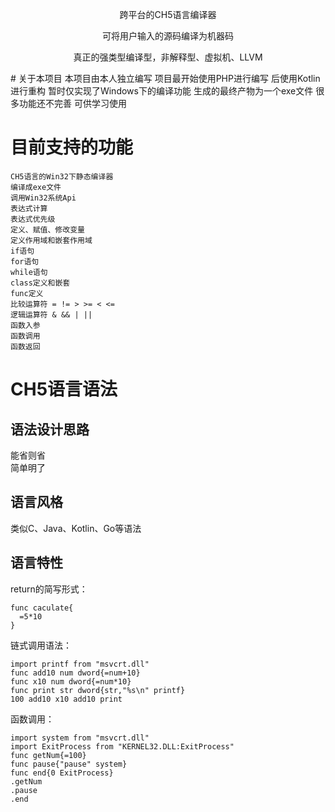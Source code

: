 <p align="center">跨平台的CH5语言编译器</p>
<p align="center">可将用户输入的源码编译为机器码</p>
<p align="center">真正的强类型编译型，非解释型、虚拟机、LLVM</p>
# 关于本项目
本项目由本人独立编写  
项目最开始使用PHP进行编写  
后使用Kotlin进行重构  
暂时仅实现了Windows下的编译功能  
生成的最终产物为一个exe文件  
很多功能还不完善 可供学习使用  

# 目前支持的功能
```
CH5语言的Win32下静态编译器  
编译成exe文件  
调用Win32系统Api
表达式计算
表达式优先级
定义、赋值、修改变量
定义作用域和嵌套作用域
if语句
for语句
while语句
class定义和嵌套
func定义
比较运算符 = != > >= < <=
逻辑运算符 & && | ||
函数入参
函数调用
函数返回
```

# CH5语言语法

## 语法设计思路
能省则省  
简单明了  

## 语言风格
类似C、Java、Kotlin、Go等语法

## 语言特性
return的简写形式：
```
func caculate{
  =5*10
}
```
链式调用语法：
```
import printf from "msvcrt.dll"
func add10 num dword{=num+10}
func x10 num dword{=num*10}
func print str dword{str,"%s\n" printf}
100 add10 x10 add10 print
```
函数调用：
```
import system from "msvcrt.dll"
import ExitProcess from "KERNEL32.DLL:ExitProcess"
func getNum{=100}
func pause{"pause" system}
func end{0 ExitProcess}
.getNum
.pause
.end
```



